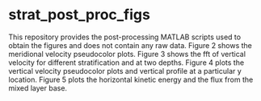 # strat_post_proc_figs
This repository provides the post-processing MATLAB scripts used to obtain the figures and does not contain any raw data.
Figure 2 shows the meridional velocity pseudocolor plots.
Figure 3 shows the fft of vertical velocity for different stratification and at two depths.
Figure 4 plots the vertical velocity pseudocolor plots and vertical profile at a particular y location.
Figure 5 plots the horizontal kinetic energy and the flux from the mixed layer base.


